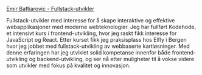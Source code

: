 <a href="https://nextjs-portofolio-opal.vercel.app"> Emir Baftiarovic - Fullstack-utvikler <a/><br>

Fullstack-utvikler med interesse for å skape interaktive og effektive webapplikasjoner med moderne webteknologier. Jeg har fullført Kodehode, et intensivt kurs i frontend-utvikling, hvor jeg raskt fikk interesse for JavaScript og React. Etter kurset fikk jeg praksisplass hos Elfly i Bergen hvor jeg jobbet med fullstack-utvikling av webbaserte kartløsninger. Med denne erfaringen har jeg utviklet solid kompetanse innenfor både frontend-utvikling og backend-utvikling, og ser nå etter muligheter til å vokse videre som utvikler med fokus på kvalitet og innovasjon.

<!---
EmirB08/EmirB08 is a ✨ special ✨ repository because its `README.md` (this file) appears on your GitHub profile.
You can click the Preview link to take a look at your changes.
--->
